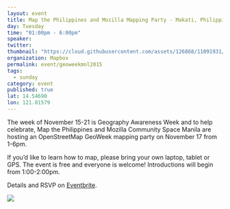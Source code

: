 ```yaml
---
layout: event
title: Map the Philippines and Mozilla Mapping Party - Makati, Philippines
day: Tuesday
time: "01:00pm - 6:00pm"
speaker:
twitter:
thumbnail: "https://cloud.githubusercontent.com/assets/126868/11091931/6271d1d6-88a5-11e5-8b7a-0c4f5acf43da.png"
organization: Mapbox
permalink: event/geoweekmnl2015
tags:
  - sunday
category: event
published: true
lat: 14.54690
lon: 121.01579
---
```


The week of November 15-21 is Geography Awareness Week and to help celebrate, Map the Philippines and Mozilla Community Space Manila are hosting an OpenStreetMap GeoWeek mapping party on November 17 from 1-6pm.

If you’d like to learn how to map, please bring your own laptop, tablet or GPS. The event is free and everyone is welcome! Introductions will begin from 1:00-2:00pm.

Details and RSVP on [Eventbrite](https://www.eventbrite.com/e/map-the-philippines-and-mozilla-mapping-party-tickets-19525102106).

![](https://scontent-sea1-1.xx.fbcdn.net/hphotos-xfp1/v/t1.0-9/q81/s720x720/12235002_10153657555752978_3538404601059517901_n.jpg?oh=6fb25ef4c17b53d8879ac97498610b0e&oe=56ADC802)
